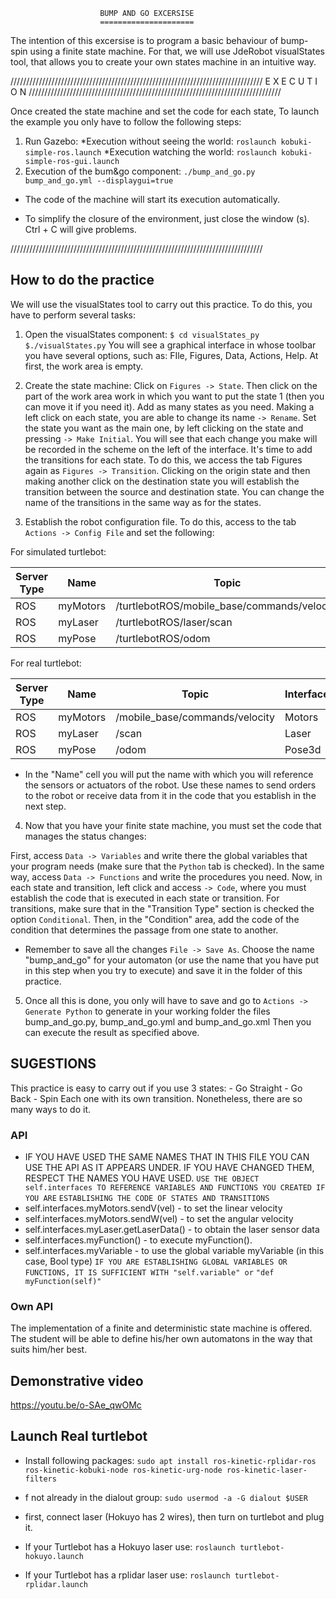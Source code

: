                         BUMP AND GO EXCERSISE
                        =====================

The intention of this excersise is to program a basic behaviour of bump-spin using
a finite state machine. For that, we will use JdeRobot visualStates tool, that 
allows you to create your own states machine in an intuitive way.

////////////////////////////////////////////////////////////////////////////////
                           E X E C U T I O N 
////////////////////////////////////////////////////////////////////////////////

Once created the state machine and set the code for each state,
To launch the example you only have to follow the following steps:

1. Run Gazebo:
     *Execution without seeing the world: 
`roslaunch kobuki-simple-ros.launch`
     *Execution watching the world: 
`roslaunch kobuki-simple-ros-gui.launch`
2. Execution of the bum&go component: 
`./bump_and_go.py bump_and_go.yml --displaygui=true`
* The code of the machine will start its execution automatically.


* To simplify the closure of the environment, just close the window (s). 
  Ctrl + C will give problems.

////////////////////////////////////////////////////////////////////////////////

## How to do the practice
We will use the visualStates tool to carry out this practice.
To do this, you have to perform several tasks:

1. Open the visualStates component:
`$ cd visualStates_py`
`$./visualStates.py`
You will see a graphical interface in whose toolbar you have several options,
such as: FIle, Figures, Data, Actions, Help. At first, the work area is empty.

2. Create the state machine:
Click on `Figures -> State`. Then click on the part of the work area work in 
which you want to put the state 1 (then you can move it if you need it).
Add as many states as you need. Making a left click on each state, you are able 
to change its name `-> Rename`. Set the state you want as the main one,
by left clicking on the state and pressing `-> Make Initial`.
You will see that each change you make will be recorded in the scheme on the left 
of the interface. It's time to add the transitions for each state. To do this, 
we access the tab Figures again as `Figures -> Transition`. Clicking on the origin 
state and then making another click on the destination state you will establish 
the transition between the source and destination state. You can change
the name of the transitions in the same way as for the states.

3. Establish the robot configuration file. To do this, access
to the tab `Actions -> Config File` and set the following:

For simulated turtlebot:

| Server Type | Name | Topic | Interface |
| ----- | ---- | ----- | ---- |
| ROS | myMotors |/turtlebotROS/mobile_base/commands/velocity | Motors |
| ROS | myLaser | /turtlebotROS/laser/scan | Laser |
| ROS | myPose | /turtlebotROS/odom | Pose3d |

For real turtlebot:

| Server Type | Name | Topic | Interface |
| ----- | ---- | ----- | ---- |
| ROS | myMotors |/mobile_base/commands/velocity | Motors |
| ROS | myLaser | /scan | Laser |
| ROS | myPose |/odom | Pose3d |

* In the "Name" cell you will put the name with which you will reference the 
sensors or actuators of the robot. Use these names to send orders to the robot 
or receive data from it in the code that you establish in the next step.

4. Now that you have your finite state machine, you must set the code
that manages the status changes:

First, access `Data -> Variables` and write there the global variables that your 
program needs (make sure that the `Python` tab is checked).
In the same way, access `Data -> Functions` and write the procedures you need.
Now, in each state and transition, left click and access `-> Code`, where
you must establish the code that is executed in each state or transition. For 
transitions, make sure that in the "Transition Type" section is checked the 
option `Conditional`. Then, in the "Condition" area, add the code of the
condition that determines the passage from one state to another.

* Remember to save all the changes `File -> Save As`. Choose the name "bump_and_go"
for your automaton (or use the name that you have put in this step when you try
to execute) and save it in the folder of this practice.

5. Once all this is done, you only will have to save and go to `Actions -> Generate Python`
to generate in your working folder the files bump_and_go.py, bump_and_go.yml and
bump_and_go.xml Then you can execute the result as specified above.

## SUGESTIONS
This practice is easy to carry out if you use 3 states:
    - Go Straight
    - Go Back
    - Spin
Each one with its own transition. Nonetheless, there are so many ways to do it.

### API
* IF YOU HAVE USED THE SAME NAMES THAT IN THIS FILE YOU CAN USE THE API AS IT
APPEARS UNDER. IF YOU HAVE CHANGED THEM, RESPECT THE NAMES YOU HAVE USED.
`USE THE OBJECT self.interfaces TO REFERENCE VARIABLES AND FUNCTIONS YOU CREATED IF YOU ARE`
`ESTABLISHING THE CODE OF STATES AND TRANSITIONS`
* self.interfaces.myMotors.sendV(vel) - to set the linear velocity
* self.interfaces.myMotors.sendW(vel) - to set the angular velocity
* self.interfaces.myLaser.getLaserData() - to obtain the laser sensor data
* self.interfaces.myFunction() - to execute myFunction().
* self.interfaces.myVariable - to use the global variable myVariable (in this case, Bool type)
`IF YOU ARE ESTABLISHING GLOBAL VARIABLES OR FUNCTIONS, IT IS SUFFICIENT WITH "self.variable" or`
`"def myFunction(self)"`

### Own API
The implementation of a finite and deterministic state machine is offered. The student will be able to define
his/her own automatons in the way that suits him/her best.


## Demonstrative video
https://youtu.be/o-SAe_qwOMc 

##  Launch Real turtlebot
* Install following packages:
`sudo apt install ros-kinetic-rplidar-ros ros-kinetic-kobuki-node ros-kinetic-urg-node ros-kinetic-laser-filters`

* f not already in the dialout group: 
`sudo usermod -a -G dialout $USER`
* first, connect laser (Hokuyo has 2 wires), then turn on turtlebot and plug it.

* If your Turtlebot has a Hokuyo laser use:
`roslaunch turtlebot-hokuyo.launch`

* If your Turtlebot has a rplidar laser use:
`roslaunch turtlebot-rplidar.launch`

